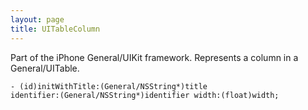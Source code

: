 ```yaml
---
layout: page
title: UITableColumn
---
```




Part of the iPhone General/UIKit framework. Represents a column in a General/UITable.

<code>- (id)initWithTitle:(General/NSString*)title identifier:(General/NSString*)identifier width:(float)width;</code>

